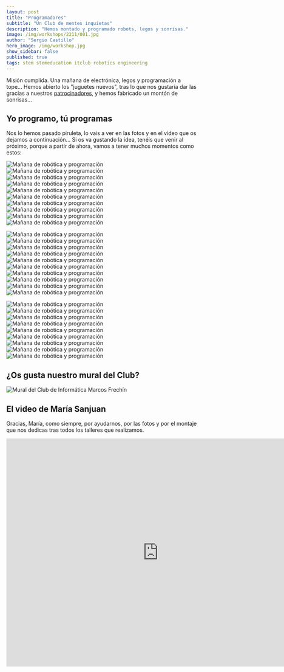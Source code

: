 ```yaml
---
layout: post
title: "Programadores"
subtitle: "Un Club de mentes inquietas"
description: "Hemos montado y programado robots, legos y sonrisas."
image: /img/workshops/2211/001.jpg
author: "Sergio Castillo"
hero_image: /img/workshop.jpg
show_sidebar: false
published: true
tags: stem stemeducation itclub robotics engineering
---
```


Misión cumplida. Una mañana de electrónica, legos y programación a tope... Hemos abierto los "juguetes nuevos", tras lo que nos gustaría dar las gracias a nuestros <a href="https://itclub.marcosfrechin.es/sponsorship/" target="_blank">patrocinadores</a>, y hemos fabricado un montón de sonrisas... 

## Yo programo, tú programas

Nos lo hemos pasado piruleta, lo vais a ver en las fotos y en el vídeo que os dejamos a continuación... Si os va gustando la idea, tenéis que venir al próximo, porque a partir de ahora, vamos a tener muchos momentos como estos:

![Mañana de robótica y programación](/img/workshops/2211/001.jpg)
![Mañana de robótica y programación](/img/workshops/2211/002.jpg)
![Mañana de robótica y programación](/img/workshops/2211/003.jpg)
![Mañana de robótica y programación](/img/workshops/2211/004.jpg)
![Mañana de robótica y programación](/img/workshops/2211/005.jpg)
![Mañana de robótica y programación](/img/workshops/2211/006.jpg)
![Mañana de robótica y programación](/img/workshops/2211/007.jpg)
![Mañana de robótica y programación](/img/workshops/2211/008.jpg)
![Mañana de robótica y programación](/img/workshops/2211/009.jpg)
![Mañana de robótica y programación](/img/workshops/2211/010.jpg)

![Mañana de robótica y programación](/img/workshops/2211/011.jpg)
![Mañana de robótica y programación](/img/workshops/2211/012.jpg)
![Mañana de robótica y programación](/img/workshops/2211/013.jpg)
![Mañana de robótica y programación](/img/workshops/2211/014.jpg)
![Mañana de robótica y programación](/img/workshops/2211/015.jpg)
![Mañana de robótica y programación](/img/workshops/2211/016.jpg)
![Mañana de robótica y programación](/img/workshops/2211/017.jpg)
![Mañana de robótica y programación](/img/workshops/2211/018.jpg)
![Mañana de robótica y programación](/img/workshops/2211/019.jpg)
![Mañana de robótica y programación](/img/workshops/2211/020.jpg)

![Mañana de robótica y programación](/img/workshops/2211/021.jpg)
![Mañana de robótica y programación](/img/workshops/2211/022.jpg)
![Mañana de robótica y programación](/img/workshops/2211/023.jpg)
![Mañana de robótica y programación](/img/workshops/2211/024.jpg)
![Mañana de robótica y programación](/img/workshops/2211/025.jpg)
![Mañana de robótica y programación](/img/workshops/2211/026.jpg)
![Mañana de robótica y programación](/img/workshops/2211/027.jpg)
![Mañana de robótica y programación](/img/workshops/2211/028.jpg)
![Mañana de robótica y programación](/img/workshops/2211/029.jpg)

## ¿Os gusta nuestro mural del Club?
![Mural del Club de Informática Marcos Frechín](/img/workshops/2211/030.jpg)

## El video de María Sanjuan
Gracias, María, como siempre, por ayudarnos, por las fotos y por el montaje que nos dedicas tras todos los talleres que realizamos.

<iframe width="800" height="600" src="https://www.youtube.com/embed/Tt6n4NvIK5Y" title="YouTube video player" frameborder="0" allow="accelerometer; autoplay; clipboard-write; encrypted-media; gyroscope; picture-in-picture" allowfullscreen></iframe>

